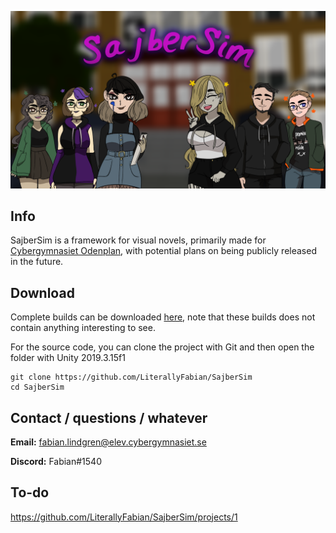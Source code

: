 ![logo](/Media/banner_charlogo.png)

## Info

SajberSim is a framework for visual novels, primarily made for [Cybergymnasiet Odenplan](https://cybergymnasiet.se/), with potential plans on being publicly released in the future.



## Download

Complete builds can be downloaded [here](https://github.com/LiterallyFabian/SajberSim/releases), note that these builds does not contain anything interesting to see.

For the source code, you can clone the project with Git and then open the folder with Unity 2019.3.15f1

```
git clone https://github.com/LiterallyFabian/SajberSim
cd SajberSim
```



## Contact / questions / whatever

**Email:** fabian.lindgren@elev.cybergymnasiet.se 

**Discord:** Fabian#1540



## To-do

https://github.com/LiterallyFabian/SajberSim/projects/1



